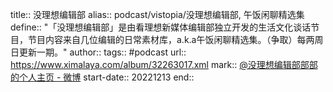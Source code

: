 title:: 没理想编辑部
alias:: podcast/vistopia/没理想编辑部,  午饭闲聊精选集
define:: "「没理想编辑部」是由看理想新媒体编辑部独立开发的生活文化谈话节目，节目内容来自几位编辑的日常素材库，a.k.a午饭闲聊精选集。（争取）每两周日更新一期。"
author:: 
tags:: #podcast
url:: https://www.ximalaya.com/album/32263017.xml
mark:: [@没理想编辑部部部 的个人主页 - 微博](https://weibo.com/u/7542730254)
start-date:: 20221213
end::
